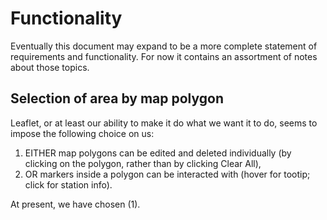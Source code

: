 # Functionality

Eventually this document may expand to be a more complete statement of 
requirements and functionality. For now it contains an assortment of notes
about those topics.

## Selection of area by map polygon

Leaflet, or at least our ability to make it do what we want it to do, seems to
impose the following choice on us:

1. EITHER map polygons can be edited and deleted individually (by clicking on 
  the polygon, rather than by clicking Clear All),
2. OR markers inside a polygon can be interacted with (hover for tootip; 
  click for station info).

At present, we have chosen (1).
